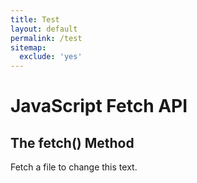 ```yaml
---
title: Test
layout: default
permalink: /test
sitemap:
  exclude: 'yes'
---
```


# JavaScript Fetch API
## The fetch() Method
<p id="demo">Fetch a file to change this text.</p>

<script>
$(document).ready(function() {
  getText("https://aa.usno.navy.mil/api/moon/phases/date?date=2022-05-03&nump=52");
}

async function getText(file) {
  let myObject = await fetch(file);
  let myText = await JSON.parse(myObject);
  document.getElementById("demo").innerHTML = "Hello World!";
}
</script>
